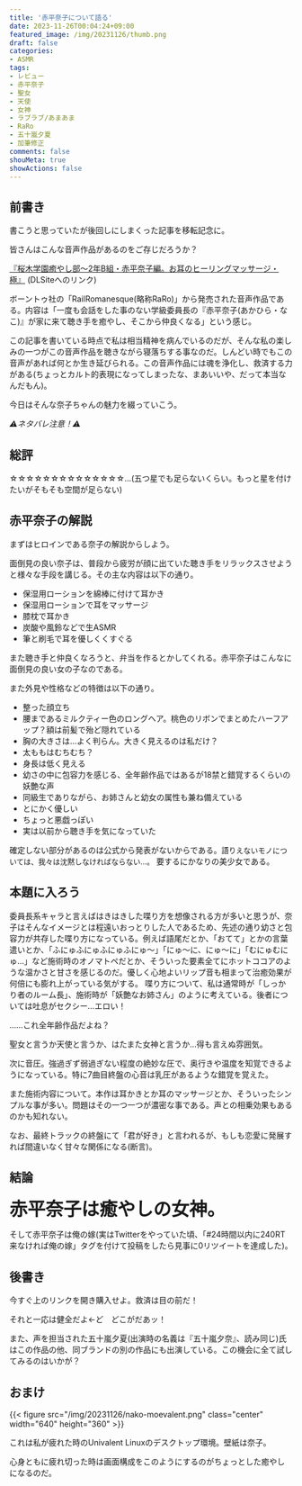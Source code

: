 ```yaml
---
title: '赤平奈子について語る'
date: 2023-11-26T00:04:24+09:00
featured_image: /img/20231126/thumb.png
draft: false
categories:
- ASMR
tags:
- レビュー
- 赤平奈子
- 聖女
- 天使
- 女神
- ラブラブ/あまあま
- RaRo
- 五十嵐夕夏
- 加筆修正
comments: false
shouMeta: true
showActions: false
---
```


## 前書き
書こうと思っていたが後回しにしまくった記事を移転記念に。

皆さんはこんな音声作品があるのをご存じだろうか？

[『桜木学園癒やし部～2年B組・赤平奈子編。お耳のヒーリングマッサージ・極』](https://www.dlsite.com/home/work/=/product_id/RJ288871.html) (DLSiteへのリンク)

ボーントゥ社の「RailRomanesque(略称RaRo)」から発売された音声作品である。内容は「一度も会話をした事のない学級委員長の『赤平奈子(あかひら・なこ)』が家に来て聴き手を癒やし、そこから仲良くなる」という感じ。

この記事を書いている時点で私は相当精神を病んでいるのだが、そんな私の楽しみの一つがこの音声作品を聴きながら寝落ちする事なのだ。しんどい時でもこの音声があれば何とか生き延びられる。この音声作品には魂を浄化し、救済する力がある(ちょっとカルト的表現になってしまったな、まあいいや、だって本当なんだもん)。

今日はそんな奈子ちゃんの魅力を綴っていこう。

*⚠ネタバレ注意！⚠*

## 総評
☆☆☆☆☆☆☆☆☆☆☆☆☆☆…(五つ星でも足らないくらい。もっと星を付けたいがそもそも空間が足らない)

## 赤平奈子の解説
まずはヒロインである奈子の解説からしよう。

面倒見の良い奈子は、普段から疲労が顔に出ていた聴き手をリラックスさせようと様々な手段を講じる。その主な内容は以下の通り。

- 保湿用ローションを綿棒に付けて耳かき
- 保湿用ローションで耳をマッサージ
- 膝枕で耳かき
- 炭酸や風鈴などで生ASMR
- 筆と刷毛で耳を優しくくすぐる

また聴き手と仲良くなろうと、弁当を作るとかしてくれる。赤平奈子はこんなに面倒見の良い女の子なのである。

また外見や性格などの特徴は以下の通り。

- 整った顔立ち
- 腰まであるミルクティー色のロングヘア。桃色のリボンでまとめたハーフアップ？額は前髪で殆ど隠れている
- 胸の大きさは…よく判らん。大きく見えるのは私だけ？
- 太ももはむちむち？
- 身長は低く見える
- 幼さの中に包容力を感じる、全年齢作品ではあるが18禁と錯覚するくらいの妖艶な声
- 同級生でありながら、お姉さんと幼女の属性も兼ね備えている
- とにかく優しい
- ちょっと悪戯っぽい
- 実は以前から聴き手を気になっていた

確定しない部分があるのは公式から発表がないからである。<font size=-1>語りえないモノについては、我々は沈黙しなければならない…。</font>
要するにかなりの美少女である。

## 本題に入ろう
委員長系キャラと言えばはきはきした喋り方を想像される方が多いと思うが、奈子はそんなイメージとは程遠いおっとりした人であるため、先述の通り幼さと包容力が共存した喋り方になっている。例えば語尾だとか、「おてて」とかの言葉遣いとか、「ふにゅふにゅふにゅふにゅ～」「にゅ～に、にゅ～に」「むにゅむにゅ…」など施術時のオノマトペだとか、そういった要素全てにホットココアのような温かさと甘さを感じるのだ。優しく心地よいリップ音も相まって治癒効果が何倍にも膨れ上がっている気がする。
喋り方について、私は通常時が「しっかり者のルーム長」、施術時が「妖艶なお姉さん」のように考えている。後者については吐息がセクシー…エロい！

……これ全年齢作品だよね？

聖女と言うか天使と言うか、はたまた女神と言うか…得も言えぬ雰囲気。

次に音圧。強過ぎず弱過ぎない程度の絶妙な圧で、奥行きや温度を知覚できるようになっている。特に7曲目終盤の心音は乳圧があるような錯覚を覚えた。

また施術内容について。本作は耳かきとか耳のマッサージとか、そういったシンプルな事が多い。問題はその一つ一つが濃密な事である。声との相乗効果もあるのかも知れない。

なお、最終トラックの終盤にて「君が好き」と言われるが、もしも恋愛に発展すれば間違いなく甘々な関係になる(断言)。

## 結論
<font size=+3>**赤平奈子は癒やしの女神。**</font>

そして赤平奈子は俺の嫁(実はTwitterをやっていた頃、「#24時間以内に240RT来なければ俺の嫁」タグを付けて投稿をしたら見事に0リツイートを達成した)。

## 後書き
今すぐ上のリンクを開き購入せよ。救済は目の前だ！

それと一応は健全だよ←ど　どこがだあッ！

また、声を担当された五十嵐夕夏(出演時の名義は『五十嵐夕奈』、読み同じ)氏はこの作品の他、同ブランドの別の作品にも出演している。この機会に全て試してみるのはいかが？

## おまけ
{{< figure src="/img/20231126/nako-moevalent.png" class="center" width="640" height="360" >}}

これは私が疲れた時のUnivalent Linuxのデスクトップ環境。壁紙は奈子。

心身ともに疲れ切った時は画面構成をこのようにするのがちょっとした癒やしになるのだ。

